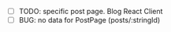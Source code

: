 - [ ] TODO: specific post page.
Blog React Client
- [ ] BUG: no data for PostPage (posts/:stringId)
